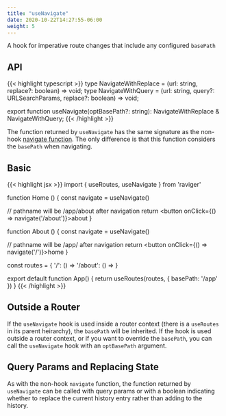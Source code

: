 ```yaml
---
title: "useNavigate"
date: 2020-10-22T14:27:55-06:00
weight: 5
---
```


A hook for imperative route changes that include any configured `basePath`

## API

{{< highlight typescript >}}
type NavigateWithReplace = (url: string, replace?: boolean) => void;
type NavigateWithQuery = (url: string, query?: URLSearchParams, replace?: boolean) => void;

export function useNavigate(optBasePath?: string): NavigateWithReplace & NavigateWithQuery;
{{< /highlight >}}

The function returned by `useNavigate` has the same signature as the non-hook [navigate function](/api/navigate).  The only difference is that this function considers the `basePath` when navigating.

## Basic

{{< highlight jsx >}}
import { useRoutes, useNavigate } from 'raviger'

function Home () {
  const navigate = useNavigate()

  // pathname will be /app/about after navigation
  return <button onClick={() => navigate('/about')}>about</button>
}

function About () {
  const navigate = useNavigate()

  // pathname will be /app/ after navigation
  return <button onClick={() => navigate('/')}>home</button>
}

const routes = {
  '/': () => <Home />
  '/about': () => <About />
}

export default function App() {
  return useRoutes(routes, { basePath: '/app' })
}
{{< /highlight >}}

## Outside a Router

If the `useNavigate` hook is used inside a router context (there is a `useRoutes` in its parent heirarchy), the `basePath` will be inherited.  If the hook is used outside a router context, or if you want to override the `basePath`, you can call the `useNavigate` hook with an `optBasePath` argument.

## Query Params and Replacing State

As with the non-hook `navigate` function, the function returned by `useNavigate` can be called with query params or with a boolean indicating whether to replace the current history entry rather than adding to the history.
